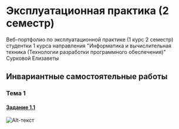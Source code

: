 # Эксплуатационная практика (2 семестр)
Веб-портфолио по эксплуатационной практике (1 курс 2 семестр) студентки 1 курса направления "Информатика и вычислительная техника (Технологии разработки программного обеспечения)" Сурковой Елизаветы

## Инвариантные самостоятельные работы

### Тема 1

#### [Задание 1.1](https://github.com/surkovaes/practice-2-semester/blob/master/%D0%97%D0%B0%D0%B4%D0%B0%D0%BD%D0%B8%D0%B5%201.1%20%D0%98%D0%A1%D0%A0.pdf)

![Alt-текст](http://qrcoder.ru/code/?https%3A%2F%2Fgithub.com%2Fsurkovaes%2Fpractice-2-semester%2Fblob%2Fmaster%2F%25D0%2597%25D0%25B0%25D0%25B4%25D0%25B0%25D0%25BD%25D0%25B8%25D0%25B5%25201.1%2520%25D0%2598%25D0%25A1%25D0%25A0.pdf&6&0)
